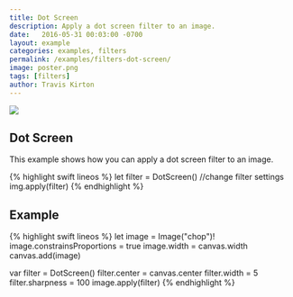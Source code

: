 ```yaml
---
title: Dot Screen
description: Apply a dot screen filter to an image.
date:   2016-05-31 00:03:00 -0700
layout: example
categories: examples, filters
permalink: /examples/filters-dot-screen/
image: poster.png
tags: [filters]
author: Travis Kirton
---
```

![](dot-screen.png)

## Dot Screen
This example shows how you can apply a dot screen filter to an image.

{% highlight swift lineos %}
let filter = DotScreen()
//change filter settings
img.apply(filter)
{% endhighlight %}

## Example
{% highlight swift lineos %}
let image = Image("chop")!
image.constrainsProportions = true
image.width = canvas.width
canvas.add(image)

var filter = DotScreen()
filter.center = canvas.center
filter.width = 5
filter.sharpness = 100
image.apply(filter)
{% endhighlight %}
